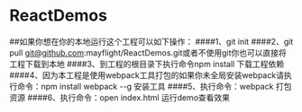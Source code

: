 # ReactDemos

##如果你想在你的本地运行这个工程可以如下操作：
####1、git init
####2、git pull git@github.com:mayflight/ReactDemos.git或者不使用git你也可以直接将工程下载到本地
####3、到工程的根目录下执行命令npm install 下载工程依赖
####4、因为本工程是使用webpack工具打包的如果你未全局安装webpack请执行命令：npm install webpack --g 安装工具
####5、执行命令：webpack 打包资源
####6、执行命令：open index.html 运行demo查看效果
